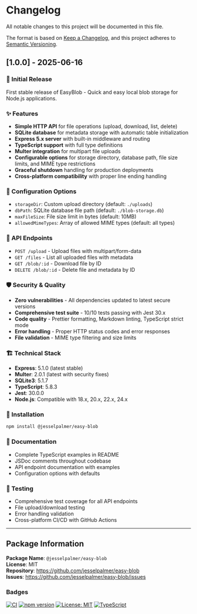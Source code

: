 # Changelog

All notable changes to this project will be documented in this file.

The format is based on [Keep a Changelog](https://keepachangelog.com/en/1.0.0/),
and this project adheres to [Semantic Versioning](https://semver.org/spec/v2.0.0.html).

## [1.0.0] - 2025-06-16

### 🎉 Initial Release

First stable release of EasyBlob - Quick and easy local blob storage for Node.js applications.

### ✨ Features

- **Simple HTTP API** for file operations (upload, download, list, delete)
- **SQLite database** for metadata storage with automatic table initialization
- **Express 5.x server** with built-in middleware and routing
- **TypeScript support** with full type definitions
- **Multer integration** for multipart file uploads
- **Configurable options** for storage directory, database path, file size limits, and MIME type restrictions
- **Graceful shutdown** handling for production deployments
- **Cross-platform compatibility** with proper line ending handling

### 🔧 Configuration Options

- `storageDir`: Custom upload directory (default: `./uploads`)
- `dbPath`: SQLite database file path (default: `./blob-storage.db`)
- `maxFileSize`: File size limit in bytes (default: 10MB)
- `allowedMimeTypes`: Array of allowed MIME types (default: all types)

### 📡 API Endpoints

- `POST /upload` - Upload files with multipart/form-data
- `GET /files` - List all uploaded files with metadata
- `GET /blob/:id` - Download file by ID
- `DELETE /blob/:id` - Delete file and metadata by ID

### 🛡️ Security & Quality

- **Zero vulnerabilities** - All dependencies updated to latest secure versions
- **Comprehensive test suite** - 10/10 tests passing with Jest 30.x
- **Code quality** - Prettier formatting, Markdown linting, TypeScript strict mode
- **Error handling** - Proper HTTP status codes and error responses
- **File validation** - MIME type filtering and size limits

### 🏗️ Technical Stack

- **Express**: 5.1.0 (latest stable)
- **Multer**: 2.0.1 (latest with security fixes)
- **SQLite3**: 5.1.7
- **TypeScript**: 5.8.3
- **Jest**: 30.0.0
- **Node.js**: Compatible with 18.x, 20.x, 22.x, 24.x

### 🚀 Installation

```bash
npm install @jesselpalmer/easy-blob
```

### 📖 Documentation

- Complete TypeScript examples in README
- JSDoc comments throughout codebase
- API endpoint documentation with examples
- Configuration options with defaults

### 🧪 Testing

- Comprehensive test coverage for all API endpoints
- File upload/download testing
- Error handling validation
- Cross-platform CI/CD with GitHub Actions

---

## Package Information

**Package Name**: `@jesselpalmer/easy-blob`  
**License**: MIT  
**Repository**: https://github.com/jesselpalmer/easy-blob  
**Issues**: https://github.com/jesselpalmer/easy-blob/issues  

### Badges

[![CI](https://github.com/jesselpalmer/easy-blob/actions/workflows/ci.yml/badge.svg)](https://github.com/jesselpalmer/easy-blob/actions/workflows/ci.yml)
[![npm version](https://badge.fury.io/js/@jesselpalmer%2Feasy-blob.svg)](https://www.npmjs.com/package/@jesselpalmer/easy-blob)
[![License: MIT](https://img.shields.io/badge/License-MIT-yellow.svg)](https://opensource.org/licenses/MIT)
[![TypeScript](https://img.shields.io/badge/TypeScript-Ready-blue.svg)](https://www.typescriptlang.org/)